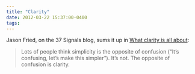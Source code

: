 ```yaml
---
title: "Clarity"
date: 2012-03-22 15:37:00-0400
tags: 
---
```


Jason Fried, on the 37 Signals blog, sums it up in [What clarity is all about](http://37signals.com/svn/posts/3144-what-clarity-is-all-about):

> Lots of people think simplicity is the opposite of confusion (“It’s confusing, let’s make this simpler”). It’s not. The opposite of confusion is clarity.
